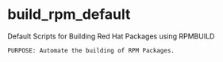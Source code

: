# build_rpm_default

Default Scripts for Building Red Hat Packages using RPMBUILD

```
PURPOSE: Automate the building of RPM Packages.

```

